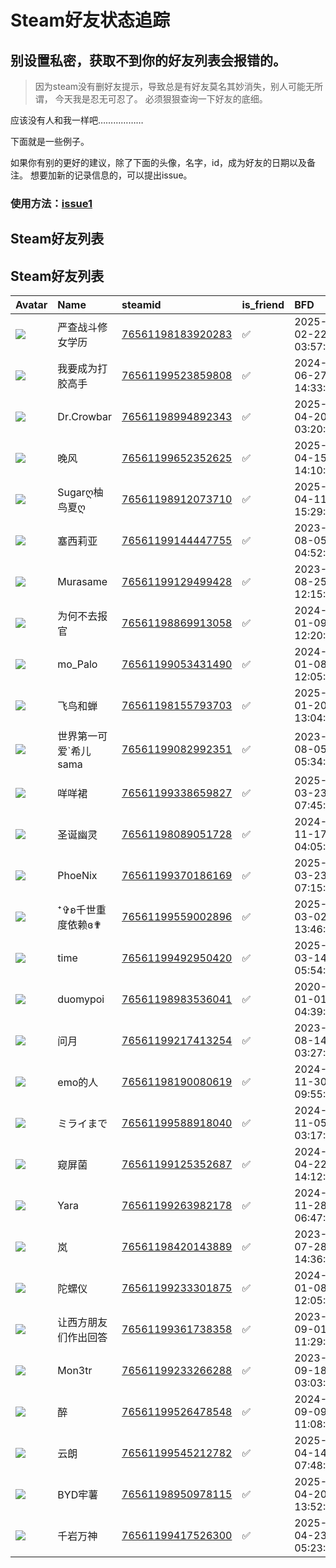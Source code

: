 # Steam好友状态追踪
## 别设置私密，获取不到你的好友列表会报错的。

> 因为steam没有删好友提示，导致总是有好友莫名其妙消失，别人可能无所谓，
> 今天我是忍无可忍了。 必须狠狠查询一下好友的底细。

应该没有人和我一样吧………………

下面就是一些例子。

如果你有别的更好的建议，除了下面的头像，名字，id，成为好友的日期以及备注。 想要加新的记录信息的，可以提出issue。

### 使用方法：[issue1](https://github.com/systemannounce/SteamFriends/issues/1)

## Steam好友列表


## Steam好友列表
| Avatar                                                                            | Name          | steamid                                                                     | is_friend   | BFD                 | removed_time   | Remark   |
|:----------------------------------------------------------------------------------|:--------------|:----------------------------------------------------------------------------|:------------|:--------------------|:---------------|:---------|
| ![](https://avatars.steamstatic.com/2cba74e1e4eadc958c33d81d0050b4964819a4b1.jpg) | 严查战斗修女学历      | [76561198183920283](https://steamcommunity.com/profiles/76561198183920283/) | ✅           | 2025-02-22 03:57:47 |                |          |
| ![](https://avatars.steamstatic.com/a73ccecf2b25ff49f4ba3eb7f4ba3a232dd737ee.jpg) | 我要成为打胶高手      | [76561199523859808](https://steamcommunity.com/profiles/76561199523859808/) | ✅           | 2024-06-27 14:33:15 |                |          |
| ![](https://avatars.steamstatic.com/1c3a9adf14d3a914f1d6b7b0860963ea2b1cf71e.jpg) | Dr.Crowbar    | [76561198994892343](https://steamcommunity.com/profiles/76561198994892343/) | ✅           | 2025-04-20 03:20:46 |                |          |
| ![](https://avatars.steamstatic.com/c85c6ad85a2b42168bd848dae6ab6068492e2381.jpg) | 晚风            | [76561199652352625](https://steamcommunity.com/profiles/76561199652352625/) | ✅           | 2025-04-15 14:10:08 |                |          |
| ![](https://avatars.steamstatic.com/4ea1e72708e926a5b3466c00137248d4f183af5d.jpg) | Sugarღ柚鸟夏ღ    | [76561198912073710](https://steamcommunity.com/profiles/76561198912073710/) | ✅           | 2025-04-11 15:29:38 |                |          |
| ![](https://avatars.steamstatic.com/58c0f40ff7a557fce98c3cdf2f6168e7e5b0431a.jpg) | 塞西莉亚          | [76561199144447755](https://steamcommunity.com/profiles/76561199144447755/) | ✅           | 2023-08-05 04:52:59 |                |          |
| ![](https://avatars.steamstatic.com/6478667bd49c9838cccf5e1454010304e04055d6.jpg) | Murasame      | [76561199129499428](https://steamcommunity.com/profiles/76561199129499428/) | ✅           | 2023-08-25 12:15:59 |                |          |
| ![](https://avatars.steamstatic.com/bdff3a93b22be43e213897735b3f01b5cebffd2d.jpg) | 为何不去报官        | [76561198869913058](https://steamcommunity.com/profiles/76561198869913058/) | ✅           | 2024-01-09 12:20:28 |                |          |
| ![](https://avatars.steamstatic.com/ef81cca4e54bb0b40cbe061657d09ddf19d7b3b1.jpg) | mo_Palo       | [76561199053431490](https://steamcommunity.com/profiles/76561199053431490/) | ✅           | 2024-01-08 12:05:35 |                |          |
| ![](https://avatars.steamstatic.com/35744827b466eba12f198be59233af51fa908847.jpg) | 飞鸟和蝉          | [76561198155793703](https://steamcommunity.com/profiles/76561198155793703/) | ✅           | 2025-01-20 13:04:57 |                |          |
| ![](https://avatars.steamstatic.com/4391c0ac74441ae9c7e587daf9e1799349cf233a.jpg) | 世界第一可爱`希儿sama | [76561199082992351](https://steamcommunity.com/profiles/76561199082992351/) | ✅           | 2023-08-05 05:34:44 |                |          |
| ![](https://avatars.steamstatic.com/9619503bd4829a66071147595626d50e53ff6515.jpg) | 咩咩裙           | [76561199338659827](https://steamcommunity.com/profiles/76561199338659827/) | ✅           | 2025-03-23 07:45:57 |                |          |
| ![](https://avatars.steamstatic.com/8628083f7b7f15d48b80d9ea6fdd426e417fc53f.jpg) | 圣诞幽灵          | [76561198089051728](https://steamcommunity.com/profiles/76561198089051728/) | ✅           | 2024-11-17 04:05:53 |                |          |
| ![](https://avatars.steamstatic.com/25801f0413eaef130850f752806c695298a67c7f.jpg) | PhoeNix       | [76561199370186169](https://steamcommunity.com/profiles/76561199370186169/) | ✅           | 2025-03-23 07:15:22 |                |          |
| ![](https://avatars.steamstatic.com/b4eedc0056d9c0f14c4b2f6e60aa34fefb4b19d9.jpg) | ⁺✞ʚ千世重度依赖ɞ✟   | [76561199559002896](https://steamcommunity.com/profiles/76561199559002896/) | ✅           | 2025-03-02 13:46:23 |                |          |
| ![](https://avatars.steamstatic.com/83e10a80a7af55f884baa6f7c020011c1b9055fe.jpg) | time          | [76561199492950420](https://steamcommunity.com/profiles/76561199492950420/) | ✅           | 2025-03-14 05:54:09 |                |          |
| ![](https://avatars.steamstatic.com/e9b1bb08633351287595680acf7e3f56e213a8ac.jpg) | duomypoi      | [76561198983536041](https://steamcommunity.com/profiles/76561198983536041/) | ✅           | 2020-01-01 04:39:13 |                |          |
| ![](https://avatars.steamstatic.com/e4319a25f8d4cff25dccf33ba9585d43391030d0.jpg) | 问月            | [76561199217413254](https://steamcommunity.com/profiles/76561199217413254/) | ✅           | 2023-08-14 03:27:39 |                |          |
| ![](https://avatars.steamstatic.com/0e76a2d7a4291d680c23b8ae1a4153d51053c608.jpg) | emo的人         | [76561198190080619](https://steamcommunity.com/profiles/76561198190080619/) | ✅           | 2024-11-30 09:55:07 |                |          |
| ![](https://avatars.steamstatic.com/e795c524747941ef3fefcf07b0df627389992340.jpg) | ミライまで         | [76561199588918040](https://steamcommunity.com/profiles/76561199588918040/) | ✅           | 2024-11-05 03:17:23 |                |          |
| ![](https://avatars.steamstatic.com/b02c97ac8cef1a4e1e9314863c3c94cb9b2f96f3.jpg) | 窥屏菌           | [76561199125352687](https://steamcommunity.com/profiles/76561199125352687/) | ✅           | 2024-04-22 14:12:11 |                |          |
| ![](https://avatars.steamstatic.com/0f66eb35d1341e70afcea2c6ab10e12370919d79.jpg) | Yara          | [76561199263982178](https://steamcommunity.com/profiles/76561199263982178/) | ✅           | 2024-11-28 06:47:54 |                |          |
| ![](https://avatars.steamstatic.com/8df3fbb9717a9433d4c709138700c25228676cb9.jpg) | 岚             | [76561198420143889](https://steamcommunity.com/profiles/76561198420143889/) | ✅           | 2023-07-28 14:36:11 |                |          |
| ![](https://avatars.steamstatic.com/21470492d6aadef4b109e106dbf5a6bc31a39534.jpg) | 陀螺仪           | [76561199233301875](https://steamcommunity.com/profiles/76561199233301875/) | ✅           | 2024-01-08 12:05:22 |                |          |
| ![](https://avatars.steamstatic.com/586a921ca558f8f8f589ac25b1ecb4429302ca26.jpg) | 让西方朋友们作出回答    | [76561199361738358](https://steamcommunity.com/profiles/76561199361738358/) | ✅           | 2023-09-01 11:29:17 |                |          |
| ![](https://avatars.steamstatic.com/d753d1a0fc6903768dfbcea0c204e0b935df8001.jpg) | Mon3tr        | [76561199233266288](https://steamcommunity.com/profiles/76561199233266288/) | ✅           | 2023-09-18 03:03:20 |                |          |
| ![](https://avatars.steamstatic.com/f0b376c04256b3315f34e5c9987a7fcedafdab5c.jpg) | 醉             | [76561199526478548](https://steamcommunity.com/profiles/76561199526478548/) | ✅           | 2024-09-09 11:08:23 |                |          |
| ![](https://avatars.steamstatic.com/e69d2ba9fd18818d4ae7e5bdc839caed5ce56ef7.jpg) | 云朗            | [76561199545212782](https://steamcommunity.com/profiles/76561199545212782/) | ✅           | 2025-04-14 07:48:46 |                |          |
| ![](https://avatars.steamstatic.com/ac89287173e865c110fdc144aa258b280f4db5ce.jpg) | BYD牢薯         | [76561198950978115](https://steamcommunity.com/profiles/76561198950978115/) | ✅           | 2025-04-20 13:52:05 |                |          |
| ![](https://avatars.steamstatic.com/49bda7aa4e682f9d3cdce836abb60d299b589cd9.jpg) | 千岩万神          | [76561199417526300](https://steamcommunity.com/profiles/76561199417526300/) | ✅           | 2025-04-23 05:23:32 |                |          |